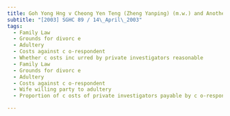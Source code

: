 ```yaml
---
title: Goh Yong Hng v Cheong Yen Teng (Zheng Yanping) (m.w.) and Another 
subtitle: "[2003] SGHC 89 / 14\_April\_2003"
tags:
  - Family Law
  - Grounds for divorc e
  - Adultery
  - Costs against c o-respondent
  - Whether c osts inc urred by private investigators reasonable
  - Family Law
  - Grounds for divorc e
  - Adultery
  - Costs against c o-respondent
  - Wife willing party to adultery
  - Proportion of c osts of private investigators payable by c o-respondent

---
```


